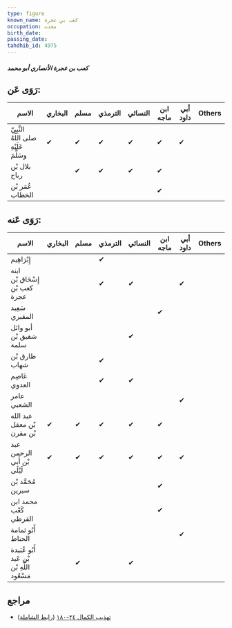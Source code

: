 ```yaml
---
type: figure
known_name: كعب بن عجرة
occupation: محدث
birth_date:
passing_date:
tahdhib_id: 4975
---
```

##### كعب بن عجرة الأنصاري أبو محمد

## رَوَى عَن:
| الاسم                                   | البخاري | مسلم | الترمذي | النسائي | ابن ماجه | أبي داود | Others |
| --------------------------------------- | ------- | ---- | ------- | ------- | -------- | -------- | ------ |
| النَّبِيّ صلى اللَّهُ عَلَيْهِ وسَلَّمَ | ✔       | ✔    | ✔       | ✔       | ✔        | ✔        |        |
| بلال بْن رباح                           |         | ✔    | ✔       | ✔       | ✔        |          |        |
| عُمَر بْن الخطاب                        |         |      |         |         | ✔        |          |        |
## رَوَى عَنه:
| الاسم                                       | البخاري | مسلم | الترمذي | النسائي | ابن ماجه | أبي داود | Others |
| ------------------------------------------- | ------- | ---- | ------- | ------- | -------- | -------- | ------ |
| إِبْرَاهِيم                                 |         |      | ✔       |         |          |          |        |
| ابنه إِسْحَاق بْن كعب بْن عجرة              |         |      | ✔       | ✔       |          | ✔        |        |
| سَعِيد المقبري                              |         |      |         |         | ✔        |          |        |
| أبو وائل شقيق بْن سلمة                      |         |      |         | ✔       |          |          |        |
| طارق بْن شهاب                               |         |      | ✔       |         |          |          |        |
| عَاصِم العدوي                               |         |      | ✔       | ✔       |          |          |        |
| عامر الشعبي                                 |         |      |         |         |          | ✔        |        |
| عبد الله بْن معقل بْن مقرن                  | ✔       | ✔    | ✔       | ✔       | ✔        |          |        |
| عبد الرحمن بْن أَبي لَيْلَى                 | ✔       | ✔    | ✔       | ✔       | ✔        | ✔        |        |
| مُحَمَّد بْن سيرين                          |         |      |         |         | ✔        |          |        |
| محمد ابن كَعْب القرظي                       |         |      |         |         | ✔        |          |        |
| أَبُو ثمامة الحناط                          |         |      |         |         |          | ✔        |        |
| أَبُو عُبَيدة بْن عَبد اللَّهِ بْن مَسْعُود |         | ✔    |         | ✔       |          |          |        |
## مراجع
- [تهذيب الكمال ٢٤-١٨٠](obsidian://open?vault=Tahdhib-al-Kamal&file=Figures/٤٩٧٥-كعب%20بن%20عجرة%20الأنصاري%20أبو%20محمد) ([رابط الشاملة](https://shamela.ws/book/3722/12692))